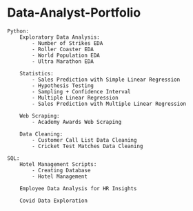 # Data-Analyst-Portfolio
	Python:
		Exploratory Data Analysis:
			- Number of Strikes EDA
			- Roller Coaster EDA
			- World Population EDA
   			- Ultra Marathon EDA
   
		Statistics:
			- Sales Prediction with Simple Linear Regression
			- Hypothesis Testing
			- Sampling + Confidence Interval
   			- Multiple Linear Regression
      		- Sales Prediction with Multiple Linear Regression
   
		Web Scraping:
			- Academy Awards Web Scraping
   
		Data Cleaning:
			- Customer Call List Data Cleaning 
   			- Cricket Test Matches Data Cleaning

	SQL:
		Hotel Management Scripts: 
			- Creating Database
			- Hotel Management 
   
		Employee Data Analysis for HR Insights
  
		Covid Data Exploration
